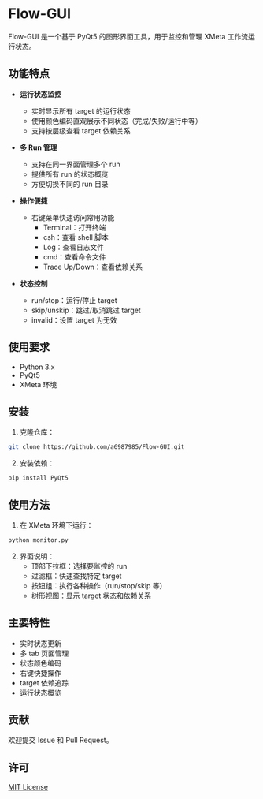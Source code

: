 # Flow-GUI

Flow-GUI 是一个基于 PyQt5 的图形界面工具，用于监控和管理 XMeta 工作流运行状态。

## 功能特点

- **运行状态监控**
  - 实时显示所有 target 的运行状态
  - 使用颜色编码直观展示不同状态（完成/失败/运行中等）
  - 支持按层级查看 target 依赖关系

- **多 Run 管理**
  - 支持在同一界面管理多个 run
  - 提供所有 run 的状态概览
  - 方便切换不同的 run 目录

- **操作便捷**
  - 右键菜单快速访问常用功能
    - Terminal：打开终端
    - csh：查看 shell 脚本
    - Log：查看日志文件
    - cmd：查看命令文件
    - Trace Up/Down：查看依赖关系

- **状态控制**
  - run/stop：运行/停止 target
  - skip/unskip：跳过/取消跳过 target
  - invalid：设置 target 为无效

## 使用要求

- Python 3.x
- PyQt5
- XMeta 环境

## 安装

1. 克隆仓库：
```bash
git clone https://github.com/a6987985/Flow-GUI.git
```

2. 安装依赖：
```bash
pip install PyQt5
```

## 使用方法

1. 在 XMeta 环境下运行：
```bash
python monitor.py
```

2. 界面说明：
   - 顶部下拉框：选择要监控的 run
   - 过滤框：快速查找特定 target
   - 按钮组：执行各种操作（run/stop/skip 等）
   - 树形视图：显示 target 状态和依赖关系

## 主要特性

- 实时状态更新
- 多 tab 页面管理
- 状态颜色编码
- 右键快捷操作
- target 依赖追踪
- 运行状态概览

## 贡献

欢迎提交 Issue 和 Pull Request。

## 许可

[MIT License](LICENSE)